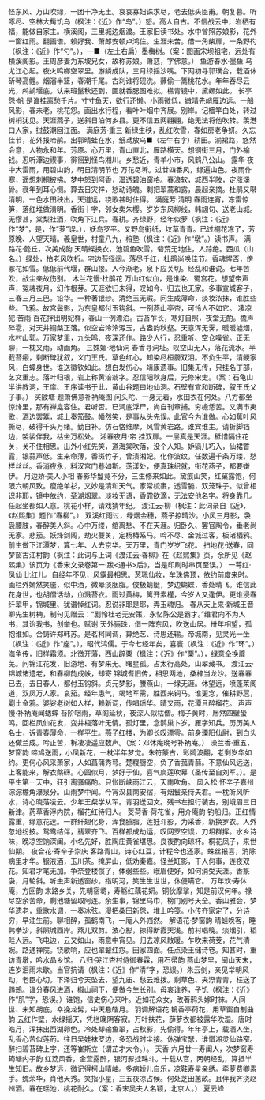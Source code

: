 <!-- { "loadSidebar": true } -->
怪东风、万山吹绿，一团干净无土。哀哀寡妇诛求尽，老去低头臣甫。朝复暮。听啄尽、空林大觜饥乌（枫注：《近》作“鸟”。）怒。高人自古。不信战云中，岩栖有福，能做自家主。横溪阁，三里城边烟渡。王家旧读书处。水中曾照苏娘影，花外一窗红雨。翻画谱。赖好我、萧郎安顿卢鸿住。生涯未苦。借一角柴扉，一条野彴（枫注：《近》作“勺”。），一■（左土右扁）墨梅树。（案：图画宋坝祖宅，远处有横溪阁影。王周彦妻为东坡兄女，故称苏娘。萧慈，字佛意。）
鱼游春水·墨鱼
乌尤江心起。夜火鸣榔空翠里。游鳞成队，三月绿摇沙嘴。下网初寻郭璞台，载酒休斫琴高鲤。烟瀋半篮，春潮千尾。古刹谁将砚洗。蘸偷一篙桃花水。年年吞尽云光，鸬鹚堰底。认来班鬣秋还到，画就香腮图难拟。樵青镜中，黛螺如此。
长亭怨·帆
是谁挂离愁千片。寸寸鱼天，欲行还懒。小雨微低，嫩晴先峭雁边远。一船风影，春未老，桃花怨。画出水行程，看叶叶烟中齐展。别岸。记樯竿白处，转过树梢犹见。天涯燕子，送斜日泊何乡县。更不信五两翩翩，绝无法将他吹转。羡港口人家，挝鼓潮回江面。
满庭芳·重三
新绿生秧，乱红吹雪，春如房老争妍。久忘佳节，花外报啼鹃。出郭晴蛙在水，纸鸢放乌■（左牛右字）耕田。湔裙路，悠然会意，人物永和年。芳原。心万里，青山直北，雁路横天。想铜街三月，门外榆钱。忍听潭边禊事，徘徊到怪鸟湘川。乡愁近，青羊小市，风鹤八公山。
露华·夜中大雷雨，用碧山韵，明日清明节也
万花尽坼。过廿四番风，绿遍山色。夜雨作寒，遥想刺桐披拂。梦中怒到阿香，湿透碧油窗格。春浪软，城西半陂，定涨溪骨。衰年到耳心恻。算去日灾祥，愁动诗魄。剩把翠蒿和露，晨起亲摘。杜鹃又啭清明，一色水田秧出，天道远，铙歌甚时住得。
满庭芳·清明
春雨连宵，冻雷惊笋，落红堆做清明。香街十字，邻女卖朱樱。岁岁东风柳线，韩翃句、送老山城。无憀甚，棠梨社酒，吹角下江兵。春耕。齐绿野，经年似萝（枫注：《近》作“梦”，是，作“萝”误。），妖鸟罗平。又野乌衔纸，坟草青青。已过桐花冻了，芳原晚、人望天晴。羲皇世，村童八九，榕塾（枫注：《近》作“墩”。）读书声。
满路花·懿丘，次美成韵
天晴蝶换衣，池碧鱼吹雪。砦荒无地住，人踪绝。西瓜（山名。）绿处，柏老风吹折。宅边苔径阔。落尽千红，杜鹃尚唤佳节。香魂惺否，傍冢花如雪。低低前代堰，群山接。人今渐老，泉下应关切。经乱和谁说。七年苦吹，战尘亲故伤别。
木兰花慢·杜鹃花
万山红似血，是谁染、蜀宫花。想望帝声声，冤魂夜月，幻作根芽。天涯欲归未得，叹如今、归去也无家。多事宣城客子，三春三月三巴。铅华。一种著银纱。清绝玉无瑕。问生成薄命，淡妆浓抹，谁胜些些。飞鸦。故宫鬓影，为东皇都付玉钩斜。一例燕山亭杏，可怜人不如它。
凄凉犯·苦雨
百花拌出明妃样，春山一例漂泊。古苔乍长，寒灯自照，夜堂无酌。檐声碎雹，对天井铜槃正落。似空岩泠泠泻玉，古盎韵秋壑。天意浑无霁，暖暖墟烟，水村山郭。万家梦里，九头鸣、夜深还作。路少人行，忍重听、空仓噪雀。正无聊，一枕又雨，动画角。
三姝媚·地仙洞
春香寻洞址。叹空山无人，落花流水。半截苔瘢，剩断碑犹叙，义门王氏。草色红心，知染尽桓嫠双泪。不负生平，清鲠家风，白蟫身世。谁送徽钦如此。想白发伤心，靖康遗事。旧集无传，只挂名丁部，艺文重志。落叶归根，岩上称黄涪翁字。忍信阳秋身后，元修宋史。（案：石龟山半讲教洞，王庠、王序读书于此，黄山谷题曰地仙洞。石壁有宣和断碑，叙王氏父子事。）
买陂塘·题萧佛意补衲庵图
问头陀、一身无着，水田衣在何处。八方都坐惊烽里，那有禅龛容住。君听否。已涧底浮尸，尚自刊章捕。穷檐恁苦。又满市夷歌，酒边罢簺，城上奏笳鼓。幡然笑，是事从头先误。此官今为谁做。心如蕉叶风撕尽，破得千头万绪。勤自补。仿石恪维摩，风雪黄岩路。谁宾谁主。请折脚铛边，袈裟伴我，枯坐万松处。
湘春夜月·帘
挂双扉。一层真是天涯。秪惜隔住花关，关不住相思。出外小红先笑，道海棠吹落，没个人知。妒猧儿巧入，仙裙瞥露，银蒜声低。生来命薄，香斑竹子，曾渍湘妃。化作波纹，任数遍千条万缕，愁样丝丝。香消夜永，料汉宫门巷如斯。荡漾处，便真珠织就，衔花燕子，都要嫌伊。
月边娇·美人小相
春影华鬘竟不分，三生修来如此。黛痕山笑，红窠露饱，何限六朝风致。瘦绝单衫，又妙是清和天气。家常梳裹，透雪腕，双笼珠子。似曾相识非耶，镜中依约，圣湖烟翠。淡妆无语，香霏欲滴，无法安他名字。将身靠几。任起坐都如人意。桃花小样，请戏猜年纪。
渡江云·柳（枫注：此词录自《近》，《赵熙集》题作“春柳”。）
双溪红雨过，绿烟金穗，燕子掠晴沙。小风三月影，袅袅腰肢，春醉美人斜。心中万缕，绾离愁、不在天涯。归卧久、罢官陶令，垂老尚无家。悲笳。妖烽剑阁，劫火夔关，定杨椿系马。吟不尽、金城过客，板渚栖鸦。前生做下江潭梦，算七年、人去京华。天万里，青门岁岁飞花。
扫地花·送春，同梦窗古江村韵（枫注：此词与上词《渡江云·春柳》在《赵熙集》页，余所见《赵熙集》该页为《香宋文录卷第一·跋<通书>后》，当是印刷时串页至误。）
一萼红·凤仙
比红儿。自经年不见，风露最相思。葱珮仙妆，牟珠佛顶，依约前度来时。画栏外嫣然笑靥，似中酒，微晕淡胭脂。俊极蜻蜓，梦边蝴蝶，香处晴飞。谁信此花身世，也胡僧话劫，血溅苔衣。雨过黄梅，篱开素槿，今岁人又逢伊。更谁浸春纤翠甲，锦城里、犹谱悼红词。忍说非耶是耶，弄玉魂归。
春从天上来·新城王晋卿先生树柟，制句见赠云：“剧怜杜老无安策，永忆陈公是霸才。”维君向不为人书，其诒我书，创举也。赋谢
天外骊珠，借一阵东风，吹送山居。卅年相望，孤抱谁如。合铸许郑韩苏。是茗柯同调，算绝艺、诗思还输。帝城南，见灵光一坐（枫注：《近》作“座”。），昭代鸿儒。于今七经年矣，喜寰（枫注：《近》作“环”。）海争传，旧样霜须。北徼开藩，西山辟粟（枫注：《近》作“栗”。），绿意全换蘼芜。问锦江花发，旧游地、有梦来无。曙星孤。占太行高处，山翠藏书。
渡江云·锦城诸遗老，和春柳韵成帙，却寄
锦城耆旧传，相思两地，桑梓当龙沙。送春春已去，去日春人，都付玉钩斜。贞元梦影，賸燕山，一绿无涯。休望远，喷蓬莱阁道，双凤万人家。哀笳。经年患气，竭地军需，胜西来铜马。谁更念，催耕野扈，劚土金鸦。婆娑老树如人样，赖新词，传唱瑶华。晴又雨，花潭且醉榴花。
声声慢·补衲庵闻蟋蟀
苔阶咽雨，草阁延秋，夜深人似枯僧。梅子黄时，居然四壁蛩鸣。回栏凤仙花发，变井梧落叶无情。孤灯里，念鹊巢卜岁，雁字知兵。历历美人名士，诉青春薄命，一样平生。燕子红楼，为卿长叹漂零。前身溧阳仙尉，到白头还做兰成。吟正苦，柝凄凄遥应数声。（案：邓休庵晚号补衲庵。）
澡兰香·重五，梦窗韵
啼鸠送雨，小凤新花，一枕半年梦觉。朱符篆古，彩鹢波翻，老剩岁华如约。更何心风采萧家，人如菖蒲秀萼。楚糉厨空，负了香菰青蒻。不意仙风远送，上客能来，解衣槃礴。心圆似月，梦好于仙，喜气庾莲吹幕（圣传至自刘军。）。是平生第一天中，狂引离骚痛酌。只怅断峡雨江云，天南吹角。
风入松·怀辛子嘉州
淙淙檐角瀑泉分。山雨梦中闻。今宵汉县南安宿，有烟鬟亲侍夫君。一枕听风听水，诗心晓落凌云。少年王粲学从军。青羽送回文。残书左担行装古，别峨眉三日新津。药草香浮内院，榴花红待归人。
芰荷香·荷花雀，用介庵韵
钓船归。正红情露重，绿意花迷。一群纤翅化身，浑食臙脂。莲娃斗影，为采香，新换罗衣。人外忽地纷披。鸳鸯结伴，翡翠齐飞。百样都成劫运，叹网罗空误，刀俎群挥。水乡诗味，晚凉空饷深闺。小名先好，胜陶庄黄雀堪思。良夜酌向琼杯。桐花凤子，来世仙期。
夜合花·寄辛子崇庆
客路青山，诗心红豆，计程今也还家。蛛丝报喜，消除病里才华。银液酒，玉川茶。掩屏山，低劝秦嘉。怪兰缸影，干人何事，连夜双花。知君才笔无加。争奈登楼惯了，体弱些些。峨眉便好，如何消受天涯。香篆袅，月轮斜。听虫声新透窗纱。指明河，笑生生世世，休便瞒它。
万年欢·寿休庵，方回韵
末路乡关，先朝宿耈，寿觞红藕花妍。铜狄摩挲，知是前汉何年。禄尽空余苦命，剩池塘留取阿连。余生事，锦里乌巾，榜门别号天全。香山雅会，梦华遗老，重歌水调，一奏冰弦。漫把桑田新怨，堆上吟笺。小传齐家定了，分诗穷，早注生前。聊相醉，孤鹤南飞，一庵人外岿然。
解语花·梦窗韵
晴蛙唤客，睡鸭拳沙，斜照城西岸。燕儿双剪。波心影，掠得断霞天浅。前村唱晚。淡烟引，稻畦人远。飞电边，云又如山，雨意中宵见。归去凉风散暖。乍吹来荷芰，花气清婉。路通禅院。铙歌响，应也翠颦红怨。田家四面。任点染王储诗卷。知甚时，重访青墩，吟水晶乡馆。
八归·哭江杏村侍御春霖，用石帚韵
燕山梦里，闽山天末，连岁泪雨未歇。当官抗请（枫注：《近》作“清”字，恐误。）朱云剑，亲见举朝风动，老臣心切。下泽归兮天坠去，望九庙、愁云难拨。剩草色、夹漈青青，枉送了鶗鴂。谁分春风进酒，椒山祠下，便做今生长别。母哀谁养，子饥（枫注：《近》作“肌”字，恐误。）谁饱，信史伤心来叶。近如花众女，改著鸦头嫁时袜。人间世、未知胡底，幸挽龙髯，中天悬皓月。
羽调解语花·镜香亭荷花，用草窗自制曲韵
云红作壁，水绿摇天，凭栏晚阴客寂。万叶扶花，薜萝衣都被露华吹湿。唐时皓月，浑抹出西湖卵色。冷处却输鱼翠，占秋影，先偷得。年年亭上，载酒人坐，乱香心苦似莲菂。往日吴娃袜罗边，多恐战时尘接。休弹宝瑟，谁惜湘灵仙路窄。醉扫碧苔碑上字，还等崔斯立（谓芷才大令。）。
天香·六月廿一寿闺人，次梦窗寿筠塘内子韵
红荔风香，金萱露醉，银河影挂珠斗。十载从官，两朝经乱，算抵半生知旧。故乡梦远，微记得柯山晴岫。多病娇儿自乐，凉鞋寿星亲绣。牵萝费卿素手。媿荣华，肖他天秀。笑指小星，三五夜凉占候。何处芝田蕙畝。且伴我齐浇赵州酒。春在瑶池，桃花耐久。（案：香宋吴夫人名颖，北京人。）
夏云峰
